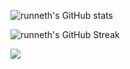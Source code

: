 ![runneth's GitHub stats](https://github-readme-stats.vercel.app/api?username=runneth&show_icons=true&theme=dracula&hide_border=true)

![runneth's GitHub Streak](https://github-readme-streak-stats.herokuapp.com/?theme=cobalt&user=runneth&hide_border=true)


![](https://komarev.com/ghpvc/?username=runneth)
